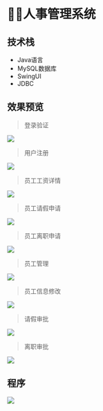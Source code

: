 # 🙎‍♂️人事管理系统

## 技术栈
- Java语言
- MySQL数据库
- SwingUI
- JDBC
## 效果预览
> 登录验证

![](http://cdn.qiniu.liyansheng.top/img/20240607202443.png)
> 用户注册

![](http://cdn.qiniu.liyansheng.top/img/20240607202705.png)
> 员工工资详情

![](http://cdn.qiniu.liyansheng.top/img/20240607202527.png)

> 员工请假申请

![](http://cdn.qiniu.liyansheng.top/img/20240607202549.png)

> 员工离职申请

![](http://cdn.qiniu.liyansheng.top/img/20240607202607.png)

> 员工管理

![](http://cdn.qiniu.liyansheng.top/img/20240607202636.png)
> 员工信息修改

![](http://cdn.qiniu.liyansheng.top/img/20240607202732.png)
> 请假审批

![](http://cdn.qiniu.liyansheng.top/img/20240607202804.png)
> 离职审批

![](http://cdn.qiniu.liyansheng.top/img/20240607202826.png)

## 程序
![](http://cdn.qiniu.liyansheng.top/img/20240608145545.png)